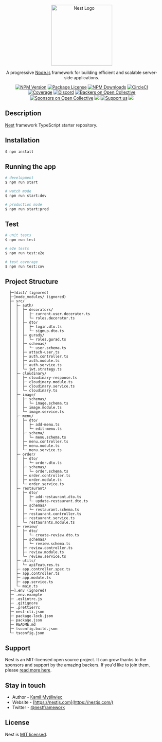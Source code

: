<p align="center">
  <a href="http://nestjs.com/" target="blank"><img src="https://nestjs.com/img/logo-small.svg" width="200" alt="Nest Logo" /></a>
</p>

[circleci-image]: https://img.shields.io/circleci/build/github/nestjs/nest/master?token=abc123def456
[circleci-url]: https://circleci.com/gh/nestjs/nest

  <p align="center">A progressive <a href="http://nodejs.org" target="_blank">Node.js</a> framework for building efficient and scalable server-side applications.</p>
    <p align="center">
<a href="https://www.npmjs.com/~nestjscore" target="_blank"><img src="https://img.shields.io/npm/v/@nestjs/core.svg" alt="NPM Version" /></a>
<a href="https://www.npmjs.com/~nestjscore" target="_blank"><img src="https://img.shields.io/npm/l/@nestjs/core.svg" alt="Package License" /></a>
<a href="https://www.npmjs.com/~nestjscore" target="_blank"><img src="https://img.shields.io/npm/dm/@nestjs/common.svg" alt="NPM Downloads" /></a>
<a href="https://circleci.com/gh/nestjs/nest" target="_blank"><img src="https://img.shields.io/circleci/build/github/nestjs/nest/master" alt="CircleCI" /></a>
<a href="https://coveralls.io/github/nestjs/nest?branch=master" target="_blank"><img src="https://coveralls.io/repos/github/nestjs/nest/badge.svg?branch=master#9" alt="Coverage" /></a>
<a href="https://discord.gg/G7Qnnhy" target="_blank"><img src="https://img.shields.io/badge/discord-online-brightgreen.svg" alt="Discord"/></a>
<a href="https://opencollective.com/nest#backer" target="_blank"><img src="https://opencollective.com/nest/backers/badge.svg" alt="Backers on Open Collective" /></a>
<a href="https://opencollective.com/nest#sponsor" target="_blank"><img src="https://opencollective.com/nest/sponsors/badge.svg" alt="Sponsors on Open Collective" /></a>
  <a href="https://paypal.me/kamilmysliwiec" target="_blank"><img src="https://img.shields.io/badge/Donate-PayPal-ff3f59.svg"/></a>
    <a href="https://opencollective.com/nest#sponsor"  target="_blank"><img src="https://img.shields.io/badge/Support%20us-Open%20Collective-41B883.svg" alt="Support us"></a>
  <a href="https://twitter.com/nestframework" target="_blank"><img src="https://img.shields.io/twitter/follow/nestframework.svg?style=social&label=Follow"></a>
</p>


## Description

[Nest](https://github.com/nestjs/nest) framework TypeScript starter repository.

## Installation

```bash
$ npm install
```

## Running the app

```bash
# development
$ npm run start

# watch mode
$ npm run start:dev

# production mode
$ npm run start:prod
```

## Test

```bash
# unit tests
$ npm run test

# e2e tests
$ npm run test:e2e

# test coverage
$ npm run test:cov
```
## Project Structure
```
  ├─]dist/ (ignored)
  ├─]node_modules/ (ignored)
  ├─ src/
  │  ├─ auth/
  │  │  ├─ decorators/
  │  │  │  ├─ current-user.decerator.ts
  │  │  │  └─ roles.decorator.ts
  │  │  ├─ dto/
  │  │  │  ├─ login.dto.ts
  │  │  │  └─ signup.dto.ts
  │  │  ├─ gurads/
  │  │  │  └─ roles.gurad.ts
  │  │  ├─ schemas/
  │  │  │  └─ user.schema.ts
  │  │  ├─ attach-user.ts
  │  │  ├─ auth.controller.ts
  │  │  ├─ auth.module.ts
  │  │  ├─ auth.service.ts
  │  │  └─ jwt.strategy.ts
  │  ├─ cloudinary/
  │  │  ├─ cloudinary-response.ts
  │  │  ├─ cloudinary.module.ts
  │  │  ├─ cloudinary.service.ts
  │  │  └─ cloudinary.ts
  │  ├─ image/
  │  │  ├─ schemas/
  │  │  │  └─ image.schema.ts
  │  │  ├─ image.module.ts
  │  │  └─ image.service.ts
  │  ├─ menu/
  │  │  ├─ dto/
  │  │  │  ├─ add-menu.ts
  │  │  │  └─ edit-menu.ts
  │  │  ├─ schema/
  │  │  │  └─ menu.schema.ts
  │  │  ├─ menu.controller.ts
  │  │  ├─ menu.module.ts
  │  │  └─ menu.service.ts
  │  ├─ order/
  │  │  ├─ dto/
  │  │  │  └─ order.dto.ts
  │  │  ├─ schemas/
  │  │  │  └─ order.schema.ts
  │  │  ├─ order.controller.ts
  │  │  ├─ order.module.ts
  │  │  └─ order.service.ts
  │  ├─ restaurant/
  │  │  ├─ dto/
  │  │  │  ├─ add-restaurant.dto.ts
  │  │  │  └─ update-restaurant.dto.ts
  │  │  ├─ schemas/
  │  │  │  └─ restaurant.schema.ts
  │  │  ├─ restaurant.controller.ts
  │  │  ├─ restaurant.service.ts
  │  │  └─ restaurants.module.ts
  │  ├─ review/
  │  │  ├─ dto/
  │  │  │  └─ create-review.dto.ts
  │  │  ├─ schemas/
  │  │  │  └─ review.schema.ts
  │  │  ├─ review.controller.ts
  │  │  ├─ review.module.ts
  │  │  └─ review.service.ts
  │  ├─ utils/
  │  │  └─ apiFeatures.ts
  │  ├─ app.controller.spec.ts
  │  ├─ app.controller.ts
  │  ├─ app.module.ts
  │  ├─ app.service.ts
  │  └─ main.ts
  ├─].env (ignored)
  ├─ .env.example
  ├─ .eslintrc.js
  ├─ .gitignore
  ├─ .prettierrc
  ├─ nest-cli.json
  ├─ package-lock.json
  ├─ package.json
  ├─ README.md
  ├─ tsconfig.build.json
  └─ tsconfig.json

```
## Support

Nest is an MIT-licensed open source project. It can grow thanks to the sponsors and support by the amazing backers. If you'd like to join them, please [read more here](https://docs.nestjs.com/support).

## Stay in touch

- Author - [Kamil Myśliwiec](https://kamilmysliwiec.com)
- Website - [https://nestjs.com](https://nestjs.com/)
- Twitter - [@nestframework](https://twitter.com/nestframework)

## License

Nest is [MIT licensed](LICENSE).
